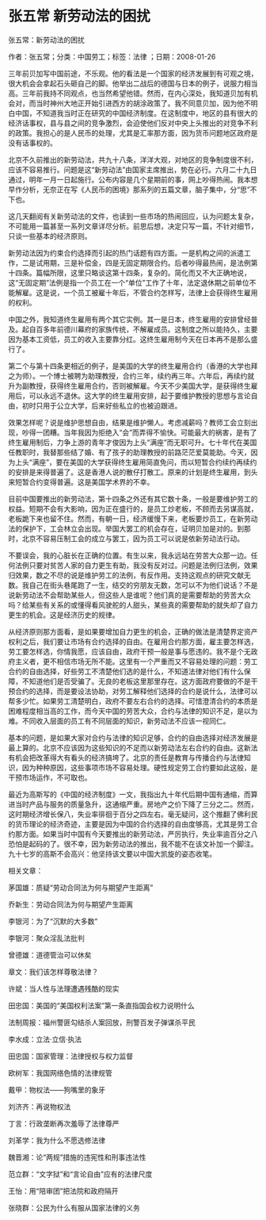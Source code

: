 # 张五常  新劳动法的困扰    
    
张五常：新劳动法的困扰    
作者：张五常；分类：中国劳工；标签：法律 ；日期：2008-01-26    
三年前贝加写中国前途，不乐观。他的看法是一个国家的经济发展到有可观之境，很大机会会拿起石头砸自己的脚。他举出二战后的德国与日本的例子，说服力相当高。三年前我持不同观点，也当然希望他错。然而，在内心深处，我知道贝加有机会对，而当时神州大地正开始引进西方的胡涂政策了。我不同意贝加，因为他不明白中国，不知道我当时正在研究的中国经济制度。在这制度中，地区的县有很大的经济话事权，县与县之间的竞争激烈，会迫使他们反对中央上头推出的对竞争不利的政策。我担心的是人民币的处理，尤其是汇率那方面，因为货币问题地区政府是没有话事权的。    
北京不久前推出的新劳动法，共九十八条，洋洋大观，对地区的竞争制度很不利，应该不容易推行。问题是这“新劳动法”由国家主席推出，势在必行。六月二十九日通过，明年一月一日起施行。公布内容是几个星期前的事，网上吵得热闹。我本想早作分析，无奈正在写《人民币的困境》那系列的五篇文章，脑子集中，分“思”不下也。    
这几天翻阅有关新劳动法的文件，也读到一些市场的热闹回应，认为问题太复杂，不可能用一篇甚至一系列文章详尽分析。前思后想，决定只写一篇，不针对细节，只谈一些基本的经济原则。    
新劳动法因为约束合约选择而引起的热门话题有四方面。一是机构之间的派遣工作，二是试用期，三是补偿金，四是无固定期限合约。后者吵得最热闹，是法例第十四条。篇幅所限，这里只略谈这第十四条，复杂的。简化而又不大正确地说，这“无固定期”法例是指一个员工在一个“单位”工作了十年，法定退休期之前单位不能解雇。这是说，一个员工被雇十年后，不管合约怎样写，法律上会获得终生雇用的权利。    
中国之外，我知道终生雇用有两个其它实例。其一是日本，终生雇用的安排曾经普及。起自百多年前德川幕府的家族传统，不解雇成员。这制度之所以能持久，主要因为基本工资低，员工的收入主要靠分红。这终生雇用制今天在日本再不是那么盛行了。    
第二个与第十四条更相近的例子，是美国的大学的终生雇用合约（香港的大学也拜之为师）。一个博士被聘为助理教授，合约三年，续约再三年。六年后，再续约就升为副教授，获得终生雇用合约，否则被解雇。今天不少美国大学，是获得终生雇用后，可以永远不退休。这大学的终生雇用安排，起于要维护教授的思想与言论自由，初时只用于公立大学，后来好些私立的也被迫跟进。    
效果怎样呢？说是维护思想自由，结果是维护懒人。考虑减薪吗？教师工会立刻出现，吵得一团糟。当年我因为拒绝入“会”而弄得不愉快。可能最大的祸害，是有了终生雇用制后，力争上游的青年才俊因为上头“满座”而无职可升。七十年代在美国任教职时，我替那些结了婚、有了孩子的助理教授的前路茫茫爱莫能助。今天，因为上头“满座”，要在美国的大学获得终生雇用简直免问，而以短暂合约续约再续约的安排是来得普遍了。这是香港人说的散仔打散工。原来的计划是终生雇用，到头来短暂合约变得普遍。这是美国学术界的不幸。    
目前中国要推出的新劳动法，第十四条之外还有其它数十条，一般是要维护劳工的权益。短期不会有大影响，因为正在盛行的，是员工炒老板，不顾而去另谋高就，老板跪下来也留不住。然而，有朝一日，经济缓慢下来，老板要炒员工，在新劳动法的保护下，工会林立会出现。举国大罢工的机会存在，证明贝加是对的。到那时，北京不容易压制工会的成立与罢工，因为员工可以说是依新劳动法行动。    
不要误会，我的心脏长在正确的位置。有生以来，我永远站在劳苦大众那一边。任何法例只要对贫苦人家的自力更生有助，我没有反对过。问题是法例归法例，效果归效果，数之不尽的说是维护劳工的法例，有反作用。支持这观点的研究文献无数。我自己在街头巷尾跑了一生，结交的穷朋友无数，怎可以不为他们说话？不是说新劳动法不会帮助某些人，但这些人是谁呢？他们真的是需要帮助的劳苦大众吗？给某些有关系的或懂得看风驶舵的人甜头，某些真的需要帮助的就失却了自力更生的机会。这是经济历史的规律。    
从经济原则那方面看，是如果要增加自力更生的机会，正确的做法是清楚界定资产权利之后，我们要让市场有合约选择的自由。在雇用合约那方面，雇主要怎样选，劳工要怎样选，你情我愿，应该自由，政府干预一般是事与愿违的。我不是个无政府主义者，更不相信市场无所不能。这里有一个严重而又不容易处理的问题：劳工合约的自由选择，好些劳工不清楚他们选的是什么，不知道法律对他们有什么保障，不知道他们是否受骗了。无良的老板这里那里存在。这方面政府要做的不是干预合约的选择，而是要设法协助，对劳工解释他们选择的合约是说什么，法律可以帮多少忙。如果劳工清楚明白，政府不要左右合约的选择。可惜澄清合约的本质是困难程度相当高的工作，而今天中国的劳苦大众，合约与法律的知识不足，是以为难。不同收入层面的员工有不同层面的知识，新劳动法不应该一视同仁。    
基本的问题，是如果大家对合约与法律的知识足够，合约的自由选择对经济发展是最上算的。北京不应该因为这些知识的不足而以新劳动法左右合约的自由。这新法有机会把改革得大有看头的经济搞垮了。北京的责任是教育与传播合约与法律知识，因为种种原因，这些事项市场不容易处理。硬性规定劳工合约要如此这般，是干预市场运作，不可取也。    
最近为高斯写的《中国的经济制度》一文，我指出九十年代后期中国有通缩，而算进当时产品与服务的质量急升，这通缩严重。房地产之价下降了三分之二。然而，这时期经济增长保八，失业率徘徊于百分之四左右。毫无疑问，这个推翻了佛利民的货币理论的经济奇迹，主要是因为中国的合约选择的自由度够高，尤其是劳工合约那方面。如果当时中国有今天要推出的新劳动法，严厉执行，失业率逾百分之八恐怕是起码的了。很不幸，因为新劳动法的推出，我不能不在该文补加一个脚注。九十七岁的高斯不会高兴：他坚持该文要以中国大凯旋的姿态收笔。    
    
相关文章：    
茅国雄：质疑“劳动合同法为何与期望产生距离”    
乔新生：劳动合同法为何与期望产生距离    
李银河：为了“沉默的大多数”    
李银河：聚众淫乱法批判    
曾德雄：道德管治可以休矣    
章文：我们该怎样尊敬法律？    
许斌：当人性与法理遭遇残酷的现实    
田忠国：美国的“美国权利法案”第一条直指国会权力说明什么    
法制周报：福州警匪勾结杀人案回放，刑警百发子弹谋杀平民    
李水成：立法·立信·执法    
田忠国：国家管理：法律授权与权力监督    
欧树军：我国网络色情的法律规管    
戴甲：物权法——狗嘴里的象牙    
刘济齐：再说物权法    
丁言：行政垄断再次羞辱了法律尊严    
刘革学：我为什么不愿选修法律    
魏晋湘：论“两规”措施的违宪性和刑事违法性    
范立群：“文字狱”和“言论自由”应有的法律尺度    
王怡：用“陪审团”把法院和政府隔开    
张晓群：公民为什么有服从国家法律的义务